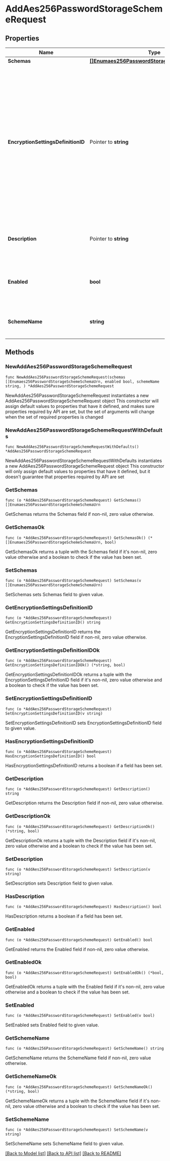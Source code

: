 # AddAes256PasswordStorageSchemeRequest

## Properties

Name | Type | Description | Notes
------------ | ------------- | ------------- | -------------
**Schemas** | [**[]Enumaes256PasswordStorageSchemeSchemaUrn**](Enumaes256PasswordStorageSchemeSchemaUrn.md) |  | 
**EncryptionSettingsDefinitionID** | Pointer to **string** | The identifier for the encryption settings definition that should be used to derive the encryption key to use when encrypting new passwords. If this is not provided, the server&#39;s preferred encryption settings definition will be used. | [optional] 
**Description** | Pointer to **string** | A description for this Password Storage Scheme | [optional] 
**Enabled** | **bool** | Indicates whether the Password Storage Scheme is enabled for use. | 
**SchemeName** | **string** | Name of the new Password Storage Scheme | 

## Methods

### NewAddAes256PasswordStorageSchemeRequest

`func NewAddAes256PasswordStorageSchemeRequest(schemas []Enumaes256PasswordStorageSchemeSchemaUrn, enabled bool, schemeName string, ) *AddAes256PasswordStorageSchemeRequest`

NewAddAes256PasswordStorageSchemeRequest instantiates a new AddAes256PasswordStorageSchemeRequest object
This constructor will assign default values to properties that have it defined,
and makes sure properties required by API are set, but the set of arguments
will change when the set of required properties is changed

### NewAddAes256PasswordStorageSchemeRequestWithDefaults

`func NewAddAes256PasswordStorageSchemeRequestWithDefaults() *AddAes256PasswordStorageSchemeRequest`

NewAddAes256PasswordStorageSchemeRequestWithDefaults instantiates a new AddAes256PasswordStorageSchemeRequest object
This constructor will only assign default values to properties that have it defined,
but it doesn't guarantee that properties required by API are set

### GetSchemas

`func (o *AddAes256PasswordStorageSchemeRequest) GetSchemas() []Enumaes256PasswordStorageSchemeSchemaUrn`

GetSchemas returns the Schemas field if non-nil, zero value otherwise.

### GetSchemasOk

`func (o *AddAes256PasswordStorageSchemeRequest) GetSchemasOk() (*[]Enumaes256PasswordStorageSchemeSchemaUrn, bool)`

GetSchemasOk returns a tuple with the Schemas field if it's non-nil, zero value otherwise
and a boolean to check if the value has been set.

### SetSchemas

`func (o *AddAes256PasswordStorageSchemeRequest) SetSchemas(v []Enumaes256PasswordStorageSchemeSchemaUrn)`

SetSchemas sets Schemas field to given value.


### GetEncryptionSettingsDefinitionID

`func (o *AddAes256PasswordStorageSchemeRequest) GetEncryptionSettingsDefinitionID() string`

GetEncryptionSettingsDefinitionID returns the EncryptionSettingsDefinitionID field if non-nil, zero value otherwise.

### GetEncryptionSettingsDefinitionIDOk

`func (o *AddAes256PasswordStorageSchemeRequest) GetEncryptionSettingsDefinitionIDOk() (*string, bool)`

GetEncryptionSettingsDefinitionIDOk returns a tuple with the EncryptionSettingsDefinitionID field if it's non-nil, zero value otherwise
and a boolean to check if the value has been set.

### SetEncryptionSettingsDefinitionID

`func (o *AddAes256PasswordStorageSchemeRequest) SetEncryptionSettingsDefinitionID(v string)`

SetEncryptionSettingsDefinitionID sets EncryptionSettingsDefinitionID field to given value.

### HasEncryptionSettingsDefinitionID

`func (o *AddAes256PasswordStorageSchemeRequest) HasEncryptionSettingsDefinitionID() bool`

HasEncryptionSettingsDefinitionID returns a boolean if a field has been set.

### GetDescription

`func (o *AddAes256PasswordStorageSchemeRequest) GetDescription() string`

GetDescription returns the Description field if non-nil, zero value otherwise.

### GetDescriptionOk

`func (o *AddAes256PasswordStorageSchemeRequest) GetDescriptionOk() (*string, bool)`

GetDescriptionOk returns a tuple with the Description field if it's non-nil, zero value otherwise
and a boolean to check if the value has been set.

### SetDescription

`func (o *AddAes256PasswordStorageSchemeRequest) SetDescription(v string)`

SetDescription sets Description field to given value.

### HasDescription

`func (o *AddAes256PasswordStorageSchemeRequest) HasDescription() bool`

HasDescription returns a boolean if a field has been set.

### GetEnabled

`func (o *AddAes256PasswordStorageSchemeRequest) GetEnabled() bool`

GetEnabled returns the Enabled field if non-nil, zero value otherwise.

### GetEnabledOk

`func (o *AddAes256PasswordStorageSchemeRequest) GetEnabledOk() (*bool, bool)`

GetEnabledOk returns a tuple with the Enabled field if it's non-nil, zero value otherwise
and a boolean to check if the value has been set.

### SetEnabled

`func (o *AddAes256PasswordStorageSchemeRequest) SetEnabled(v bool)`

SetEnabled sets Enabled field to given value.


### GetSchemeName

`func (o *AddAes256PasswordStorageSchemeRequest) GetSchemeName() string`

GetSchemeName returns the SchemeName field if non-nil, zero value otherwise.

### GetSchemeNameOk

`func (o *AddAes256PasswordStorageSchemeRequest) GetSchemeNameOk() (*string, bool)`

GetSchemeNameOk returns a tuple with the SchemeName field if it's non-nil, zero value otherwise
and a boolean to check if the value has been set.

### SetSchemeName

`func (o *AddAes256PasswordStorageSchemeRequest) SetSchemeName(v string)`

SetSchemeName sets SchemeName field to given value.



[[Back to Model list]](../README.md#documentation-for-models) [[Back to API list]](../README.md#documentation-for-api-endpoints) [[Back to README]](../README.md)


